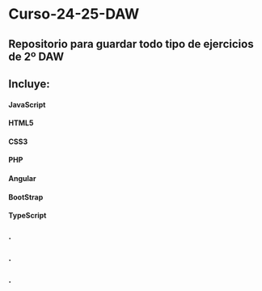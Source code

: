# Curso-24-25-DAW

## Repositorio para guardar todo tipo de ejercicios de 2º DAW
## Incluye:

#### JavaScript
#### HTML5
#### CSS3
#### PHP
#### Angular
#### BootStrap
#### TypeScript
### .
### .
### .
